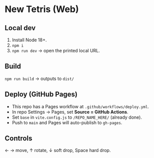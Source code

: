 # New Tetris (Web)
## Local dev
1. Install Node 18+.
2. `npm i`
3. `npm run dev` → open the printed local URL.

## Build
`npm run build` → outputs to `dist/`

## Deploy (GitHub Pages)
- This repo has a Pages workflow at `.github/workflows/deploy.yml`.
- In repo Settings → Pages, set **Source = GitHub Actions**.
- Set `base` in `vite.config.js` to `/REPO_NAME_HERE/` (already done).
- Push to `main` and Pages will auto-publish to `gh-pages`.

## Controls
← → move, ↑ rotate, ↓ soft drop, Space hard drop.
